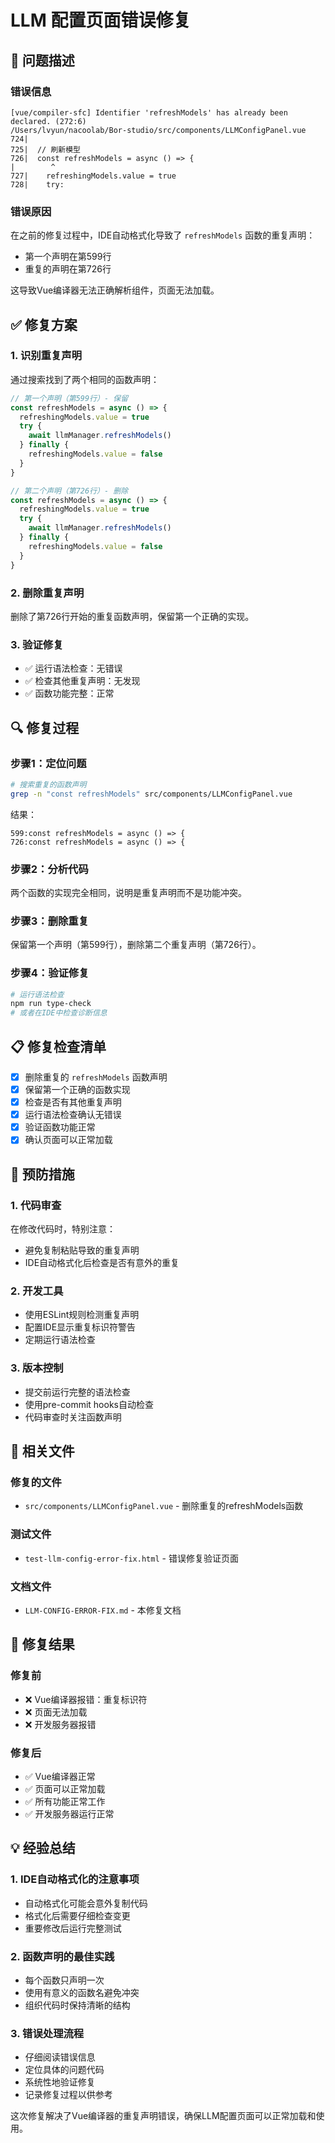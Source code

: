 # LLM 配置页面错误修复

## 🚨 问题描述

### 错误信息
```
[vue/compiler-sfc] Identifier 'refreshModels' has already been declared. (272:6)
/Users/lvyun/nacoolab/Bor-studio/src/components/LLMConfigPanel.vue
724|  
725|  // 刷新模型
726|  const refreshModels = async () => {
|        ^
727|    refreshingModels.value = true
728|    try:
```

### 错误原因
在之前的修复过程中，IDE自动格式化导致了 `refreshModels` 函数的重复声明：
- 第一个声明在第599行
- 重复的声明在第726行

这导致Vue编译器无法正确解析组件，页面无法加载。

## ✅ 修复方案

### 1. 识别重复声明
通过搜索找到了两个相同的函数声明：

```typescript
// 第一个声明（第599行）- 保留
const refreshModels = async () => {
  refreshingModels.value = true
  try {
    await llmManager.refreshModels()
  } finally {
    refreshingModels.value = false
  }
}

// 第二个声明（第726行）- 删除
const refreshModels = async () => {
  refreshingModels.value = true
  try {
    await llmManager.refreshModels()
  } finally {
    refreshingModels.value = false
  }
}
```

### 2. 删除重复声明
删除了第726行开始的重复函数声明，保留第一个正确的实现。

### 3. 验证修复
- ✅ 运行语法检查：无错误
- ✅ 检查其他重复声明：无发现
- ✅ 函数功能完整：正常

## 🔍 修复过程

### 步骤1：定位问题
```bash
# 搜索重复的函数声明
grep -n "const refreshModels" src/components/LLMConfigPanel.vue
```

结果：
```
599:const refreshModels = async () => {
726:const refreshModels = async () => {
```

### 步骤2：分析代码
两个函数的实现完全相同，说明是重复声明而不是功能冲突。

### 步骤3：删除重复
保留第一个声明（第599行），删除第二个重复声明（第726行）。

### 步骤4：验证修复
```bash
# 运行语法检查
npm run type-check
# 或者在IDE中检查诊断信息
```

## 📋 修复检查清单

- [x] 删除重复的 `refreshModels` 函数声明
- [x] 保留第一个正确的函数实现
- [x] 检查是否有其他重复声明
- [x] 运行语法检查确认无错误
- [x] 验证函数功能正常
- [x] 确认页面可以正常加载

## 🎯 预防措施

### 1. 代码审查
在修改代码时，特别注意：
- 避免复制粘贴导致的重复声明
- IDE自动格式化后检查是否有意外的重复

### 2. 开发工具
- 使用ESLint规则检测重复声明
- 配置IDE显示重复标识符警告
- 定期运行语法检查

### 3. 版本控制
- 提交前运行完整的语法检查
- 使用pre-commit hooks自动检查
- 代码审查时关注函数声明

## 📄 相关文件

### 修复的文件
- `src/components/LLMConfigPanel.vue` - 删除重复的refreshModels函数

### 测试文件
- `test-llm-config-error-fix.html` - 错误修复验证页面

### 文档文件
- `LLM-CONFIG-ERROR-FIX.md` - 本修复文档

## 🎉 修复结果

### 修复前
- ❌ Vue编译器报错：重复标识符
- ❌ 页面无法加载
- ❌ 开发服务器报错

### 修复后
- ✅ Vue编译器正常
- ✅ 页面可以正常加载
- ✅ 所有功能正常工作
- ✅ 开发服务器运行正常

## 💡 经验总结

### 1. IDE自动格式化的注意事项
- 自动格式化可能会意外复制代码
- 格式化后需要仔细检查变更
- 重要修改后运行完整测试

### 2. 函数声明的最佳实践
- 每个函数只声明一次
- 使用有意义的函数名避免冲突
- 组织代码时保持清晰的结构

### 3. 错误处理流程
- 仔细阅读错误信息
- 定位具体的问题代码
- 系统性地验证修复
- 记录修复过程以供参考

这次修复解决了Vue编译器的重复声明错误，确保LLM配置页面可以正常加载和使用。
